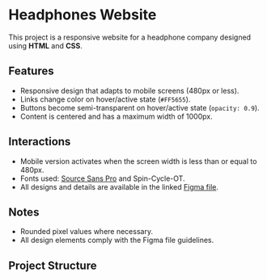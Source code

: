 # Headphones Website

This project is a responsive website for a headphone company designed using **HTML** and **CSS**.

## Features
- Responsive design that adapts to mobile screens (480px or less).
- Links change color on hover/active state (`#FF5655`).
- Buttons become semi-transparent on hover/active state (`opacity: 0.9`).
- Content is centered and has a maximum width of 1000px.

## Interactions
- Mobile version activates when the screen width is less than or equal to 480px.
- Fonts used: [Source Sans Pro](https://fonts.google.com/specimen/Source+Sans+Pro) and Spin-Cycle-OT.
- All designs and details are available in the linked [Figma file](#).

## Notes
- Rounded pixel values where necessary.
- All design elements comply with the Figma file guidelines.

## Project Structure
